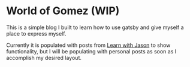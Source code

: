 # World of Gomez (WIP)

This is a simple blog I built to learn how to use gatsby and give myself a place to express myself.

Currently it is populated with posts from [Learn with Jason](https://www.learnwithjason.dev/) to show functionality, but I will be populating with personal posts as soon as I accomplish my desired layout.

